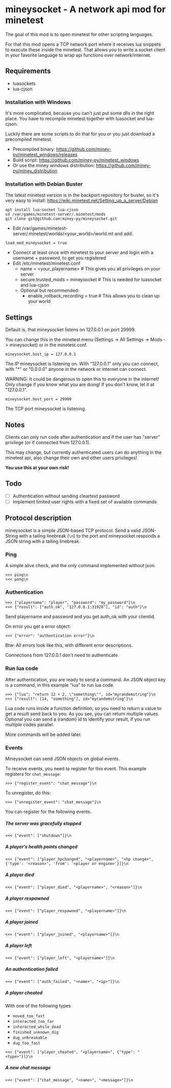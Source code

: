 # mineysocket - A network api mod for minetest

The goal of this mod is to open minetest for other scripting languages.

For that this mod opens a TCP network port where it receives lua snippets to execute these inside the minetest.
That allows you to write a socket client in your favorite language to wrap api functions over network/internet.

## Requirements

* luasockets
* lua-cjson

### Installation with Windows

It's more complicated, because you can't just put some dlls in the right place. 
You have to recompile minetest together with luasocket and lua-cjson. 

Luckily there are some scripts to do that for you or you just download a precompiled minetest.

* Precompiled binary: https://github.com/miney-py/minetest_windows/releases
* Build script: https://github.com/miney-py/minetest_windows
* Or use the miney windows distribution: https://github.com/miney-py/miney_distribution

### Installation with Debian Buster

The latest minetest version is in the backport repository for buster, so it's very easy to install: https://wiki.minetest.net/Setting_up_a_server/Debian
```
apt install lua-socket lua-cjson
cd /var/games/minetest-server/.minetest/mods
git clone git@github.com:miney-py/mineysocket.git
```
* Edit /var/games/minetest-server/.minetest/worlds/\<your_world\>/world.mt and add:
```
load_mod_mineysocket = true
```
* Connect at least once with minetest to your server and login with a username + password, to get you registered
* Edit /etc/minetest/minetest.conf
  * name = \<your_playername\>  # This gives you all privileges on your server
  * secure.trusted_mods = mineysocket  # This is needed for luasocket and lua-cjson
  * Optional but recommended:
    * enable_rollback_recording = true  # This allows you to clean up your world

## Settings

Default is, that mineysocket listens on 127.0.0.1 on port 29999.

You can change this in the minetest menu (Settings -> All Settings -> Mods -> mineysocket) or in the minetest.conf.

```
mineysocket.host_ip = 127.0.0.1
```
The IP mineysocket is listening on. 
With "127.0.0.1" only you can connect, with "*" or "0.0.0.0" anyone in the network or internet can connect. 
 
WARNING: It could be dangerous to open this to everyone in the internet! Only change if you know what you are doing! If you don't know, let it at "127.0.0.1".
```
mineysocket.host_port = 29999
```
The TCP port mineysocket is listening. 

## Notes

Clients can only run code after authentication and if the user has "server" privilege (or if connected from 127.0.0.1).

This may change, but currently authenticated users can do anything in the minetest api, also change their own and other users privileges!

**You use this at your own risk!**

## Todo

- [ ] Authentication without sending cleartext password
- [ ] Implement limited user rights with a fixed set of available commands

## Protocol description

mineysocket is a simple JSON-based TCP protocol. Send a valid JSON-String with a tailing linebreak (`\n`) to the port 
and mineysocket responds a JSON string with a tailing linebreak.

### Ping

A simple alive check, and the only command implemented without json.

```
>>> ping\n
<<< pong\n
``` 

### Authentication

```
>>> {"playername": "player", "password": "my_password"}\n
<<< {"result": ["auth_ok", "127.0.0.1:31928"], "id": "auth"}\n
``` 
Send playername and password and you get auth_ok with your clientid.

On error you get a error object:
```
<<< {"error": "authentication error"}\n
```
Btw: All errors look like this, with different error descriptions.

Connections from 127.0.0.1 don't need to authenticate.

### Run lua code

After authentication, you are ready to send a command. An JSON object key is a command, in this example 
"lua" to run lua code.
```
>>> {"lua": "return 12 + 2, \"something\"", id="myrandomstring"}\n
<<< {"result": [14, "something"], id="myrandomstring"}\n
```
Lua code runs inside a function definition, so you need to return a value to get a result send back to you. 
As you see, you can return multiple values. 
Optional you can send a (random) id to identify your result, if you run multiple codes parallel.

More commands will be added later.

### Events

Mineysocket can send JSON objects on global events. 

To receive events, you need to register for this event. This example registers for `chat_message`:
```
>>> {"register_event": "chat_message"}\n
```

To unregister, do this:
```
>>> {"unregister_event": "chat_message"}\n
```

You can register for the following events.

##### The server was gracefully stopped
```
<<< {"event": ["shutdown"]}\n
```

#####  A player's health points changed
```
<<< {"event": ["player_hpchanged", "<playername>", "<hp change>", {'type': '<reason>', 'from': '<player or engine>'}]}\n
```

##### A player died
```
<<< {"event": ["player_died", "<playername>", "<reason>"]}\n
```

##### A player respawned
```
<<< {"event": ["player_respawned", "<playername>"]}\n
```

##### A player joined
```
<<< {"event": ["player_joined", "<playername>"]}\n
```

##### A player left
```
<<< {"event": ["player_left", "<playername>"]}\n
```

##### An authentication failed
```
<<< {"event": ["auth_failed", "<name>", "<ip>"]}\n
```

##### A player cheated

With one of the following types

* `moved_too_fast`
* `interacted_too_far`
* `interacted_while_dead`
* `finished_unknown_dig`
* `dug_unbreakable`
* `dug_too_fast`
```
<<< {"event": ["player_cheated", "<playername>", {"type": "<type>"}]}\n
```

##### A new chat message
```
<<< {"event": ["chat_message", "<name>", "<message>"]}\n
```